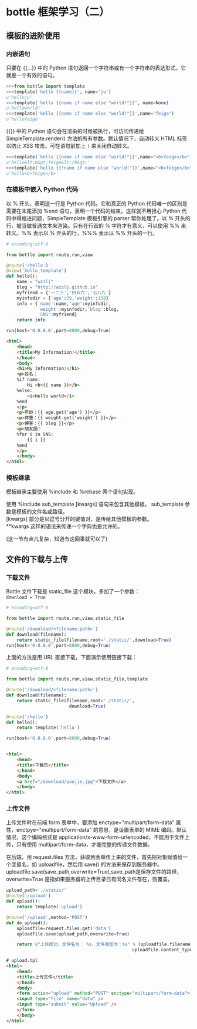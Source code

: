 # bottle 框架学习（二）

## 模板的进阶使用

### 内嵌语句

只要在 {{...}} 中的 Python 语句返回一个字符串或有一个字符串的表达形式，它就是一个有效的语句。

```python
>>>from bottle import template
>>>template('hello {{name}}', name='ju')
u'helloju'
>>>template('hello {{name if name else "world!"}}', name=None)
u'helloworld!'
>>>template('hello {{name if name else "world!"}}',name="feige")
u'hellofeige'
```

{{}} 中的 Python  语句会在渲染的时候被执行，可访问传递给 SimpleTemplate.render() 方法的所有参数。默认情况下，自动转义 HTML 标签以防止 XSS 攻击。可在语句前加上 `!` 来关闭自动转义。

```python
>>>template('hello {{name if name else "world!"}}',name="<b>feige</b>")
u'hello&lt;b&gt;feige&lt;/b&gt;'
>>>template('hello {{!name if name else "world!"}}',name="<b>feige</b>")
u'hello<b>feige</b>'
```

### 在模板中嵌入 Python 代码

以 % 开头，表明这一行是 Python 代码。它和真正的 Python 代码唯一的区别是需要在末尾添加 %end 语句，表明一个代码的结束。这样就不用担心 Python 代码中得缩进问题，SimpleTemplate 模板引擎的 parser 帮你处理了。以 % 开头的行，被当做普通文本来渲染。只有在行首的 % 字符才有意义，可以使用 %% 来转义。%% 表示以 % 开头的行，%%% 表示以 %% 开头的一行。

```python
# encoding:utf-8

from bottle import route,run,view

@route('/hello')
@view('hello_template')
def hello():
	name = "wzzlj"
	blog = "http://wzzlj.github.io"
	myfriend = {'一二三','四五六','七八九'}
	myinfodir = {'age':29,'weight':138}
	info = {'name':name,'age':myinfodir,
			'weight':myinfodir,'blog':blog,
			'SNS':myfriend}
	return info

run(host='0.0.0.0',port=8000,debug=True)
```

```html
<html>
	<head>
	<title>My Information!</title>
	</head>
	<body>
	<h1>My Information:</h1>
	<p>姓名：
	%if name:
		Hi <b>{{ name }}</b>
	%else:
		<i>Hello world</i>
	%end
	</p>
	<p>年龄：{{ age.get('age') }}</p>
	<p>体重：{{ weight.get('weight') }}</p>
	<p>博客：{{ blog }}</p>
	<p>朋友圈：
	%for i in SNS:
		{{ i }}
	%end
	</p>
	</body>
</html>
```

### 模板继承

模板继承主要使用 %include 和 %rebase 两个语句实现。

使用 %include sub_template [kwargs] 语句来包含其他模板。
sub_template 参数是模板的文件名或路径。  
[kwargs] 部分是以逗号分开的键值对，是传给其他模板的参数。  
**kwargs 这样的语法来传递一个字典也是允许的。

(这一节有点儿复杂，知道有这回事就可以了)

## 文件的下载与上传

### 下载文件

Bottle 文件下载是 static_file 这个模块，多加了一个参数：  
`download = True`

```python
# encoding=utf-8

from bottle import route,run,view,static_file

@route('/download/<filename:path>')
def download(filename):
	return static_file(filename,root='./static/',download=True)
run(host='0.0.0.0',port=8000,debug=True)
```

上面的方法是用 URL 直接下载，下面演示使用链接下载：

```python
# encoding=utf-8

from bottle import route,run,view,static_file,template

@route('/download/<filename:path>')
def download(filename):
	return static_file(filename,root='./static/',
						download=True)

@route('/hello')
def hello():
	return template('hello')

run(host='0.0.0.0',port=8000,debug=True)
```

```html

<html>
	<head>
	<title>下载页</title>
	</head>
	<body>
	<a href="/download/paojie.jpg">下载文件</a>
	</body>
</html>
```

### 上传文件

上传文件时在前端 form 表单中，要添加 enctype="multipart/form-data" 属性，enctpye="multipart/form-data" 的意思，是设置表单的 MIME 编码。默认情况，这个编码格式是 application/x-www-form-urlencoded，不能用于文件上传，只有使用 multipart/form-data，才能完整的传递文件数据。

在后端，用 request.files 方法，获取到表单传上来的文件，首先把对象赋值给一个变量名，如 uploadfile，然后用 save() 的方法来保存到服务器中。
uploadfile.save(save_path,overwrite=True),save_path是保存文件的路径，overwrite=True 是指如果服务器的上传目录已有同名文件存在，则覆盖。

```python
upload_path='./static/'
@route('/upload')
def upload():
	return template('upload')

@route('/upload',method='POST')
def do_upload():
	uploadfile=request.files.get('data')
	uploadfile.save(upload_path,overwrite=True)

	return u"上传成功，文件名为： %s，文件类型为：%s" % (uploadfile.filename, 
												uploadfile.content_type)
```

```html
# upload.tpl
<html>
	<head>
	<title>上传文件</title>
	</head>
	<body>
	<form action="upload" method="POST" enctype="multipart/form-data">
	<input type="file" name="data" />
	<input type="submit" value="Upload" />
	</form>
	</body>
</html>			
```
